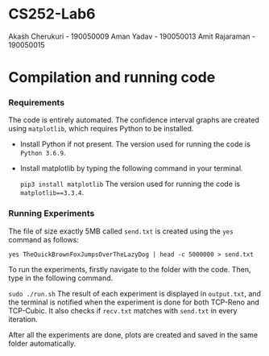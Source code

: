 # CS252-Lab6

Akash Cherukuri - 190050009
Aman Yadav      - 190050013
Amit Rajaraman  - 190050015

# Compilation and running code

### Requirements
The code is entirely automated. The confidence interval graphs are created using `matplotlib`, which requires Python to be installed.

- Install Python if not present. The version used for running the code is `Python 3.6.9`.
- Install matplotlib by typing the following command in your terminal.

  `pip3 install matplotlib`
  The version used for running the code is `matplotlib==3.3.4`.

### Running Experiments
The file of size exactly 5MB called `send.txt` is created using the `yes` command as follows:

`yes TheQuickBrownFoxJumpsOverTheLazyDog | head -c 5000000 > send.txt`

To run the experiments, firstly navigate to the folder with the code. Then, type in the following command.

`sudo ./run.sh`
The result of each experiment is displayed in `output.txt`, and the terminal is notified when the experiment is done for both TCP-Reno and TCP-Cubic. It also checks if `recv.txt` matches with `send.txt` in every iteration.

After all the experiments are done, plots are created and saved in the same folder automatically.